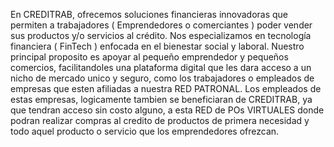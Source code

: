 En CREDITRAB, ofrecemos soluciones financieras innovadoras que permiten a trabajadores ( Emprendedores o comerciantes ) poder vender sus productos y/o servicios al crédito. Nos especializamos en tecnología financiera ( FinTech ) enfocada en el bienestar social y laboral. Nuestro principal proposito es apoyar al pequeño emprendedor y pequeños comercios, facilitandoles una plataforma digital que les dara acceso a un nicho de mercado unico y seguro, como los trabajadores o empleados de empresas que esten afiliadas a nuestra RED PATRONAL. Los empleados de estas empresas, logicamente tambien se beneficiaran de CREDITRAB, ya que tendran acceso sin costo alguno, a esta RED de POs VIRTUALES donde podran realizar compras al credito de productos de primera necesidad y todo aquel producto o servicio que los emprendedores ofrezcan.
